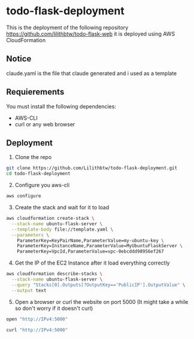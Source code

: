 # todo-flask-deployment
This is the deployment of the following repository https://github.com/lilithbtw/todo-flask-web it is deployed using AWS CloudFormation


## Notice
claude.yaml is the file that claude generated and i used as a template

## Requierements
You must install the following dependencies:
- AWS-CLI
- curl or any web browser

## Deployment

1. Clone the repo
```bash
git clone https://github.com/Lilithbtw/todo-flask-deployment.git
cd todo-flask-deployment
```

2. Configure you aws-cli
```bash
aws configure
```

3. Create the stack and wait for it to load
```bash
aws cloudformation create-stack \
  --stack-name ubuntu-flask-server \
  --template-body file://template.yaml \
  --parameters \
    ParameterKey=KeyPairName,ParameterValue=my-ubuntu-key \
    ParameterKey=InstanceName,ParameterValue=MyUbuntuFlaskServer \
    ParameterKey=VpcId,ParameterValue=vpc-0ebcddd98956ef267
```

4. Get the IP of the EC2 Instance after it load everything correctly
```bash
aws cloudformation describe-stacks \
  --stack-name ubuntu-flask-server \
  --query "Stacks[0].Outputs[?OutputKey=='PublicIP'].OutputValue" \
  --output text
```

5. Open a browser or curl the website on port 5000 (It might take a while so don't worry if it doesn't curl)
```bash
open "http://IPv4:5000"
```
```bash
curl "http://IPv4:5000"
```